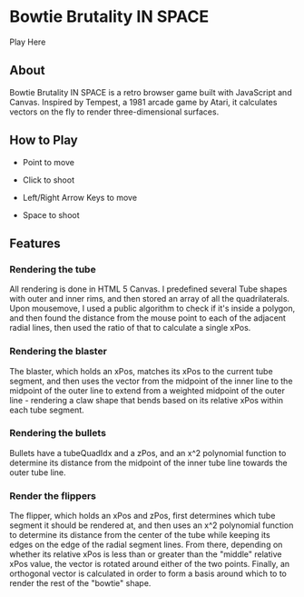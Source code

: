 # Bowtie Brutality IN SPACE

Play Here

## About

Bowtie Brutality IN SPACE is a retro browser game built with JavaScript and Canvas. Inspired by Tempest, a 1981 arcade game by Atari, it calculates vectors on the fly to render three-dimensional surfaces.

## How to Play

- Point to move
- Click to shoot

- Left/Right Arrow Keys to move
- Space to shoot

## Features

### Rendering the tube

All rendering is done in HTML 5 Canvas. I predefined several Tube shapes with outer and inner rims, and then stored an array of all the quadrilaterals. Upon mousemove, I used a public algorithm to check if it's inside a polygon, and then found the distance from the mouse point to each of the adjacent radial lines, then used the ratio of that to calculate a single xPos.

### Rendering the blaster

The blaster, which holds an xPos, matches its xPos to the current tube segment, and then uses the vector from the midpoint of the inner line to the midpoint of the outer line to extend from a weighted midpoint of the outer line - rendering a claw shape that bends based on its relative xPos within each tube segment.

### Rendering the bullets

Bullets have a tubeQuadIdx and a zPos, and an x^2 polynomial function to determine its distance from the midpoint of the inner tube line towards the outer tube line.

### Render the flippers

The flipper, which holds an xPos and zPos, first determines which tube segment it should be rendered at, and then uses an x^2 polynomial function to determine its distance from the center of the tube while keeping its edges on the edge of the radial segment lines. From there, depending on whether its relative xPos is less than or greater than the "middle" relative xPos value, the vector is rotated around either of the two points. Finally, an orthogonal vector is calculated in order to form a basis around which to to render the rest of the "bowtie" shape.
